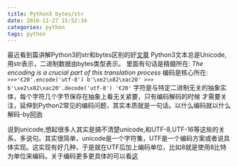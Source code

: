 ```yaml
---
title: Python3 bytes/str
date: 2016-11-27 15:52:34
categories: python
tags: python
---
```

最近看到篇讲解Python3的str和bytes区别的好[文章](http://eli.thegreenplace.net/2012/01/30/the-bytesstr-dichotomy-in-python-3)
Python3文本总是Unicode,用str表示，二进制数据由bytes类型表示。
里面有句话是精髓所在: *The encoding is a crucial part of this translation process*
编码是核心所在:
    ```
    >>>'€20'.encode('utf-8')
    b'\xe2\x82\xac20'
    >>> b'\xe2\x82\xac20'.decode('utf-8')
    '€20'
    ```
字符是与特定二进制无关的抽象实体，每个字符几个字节保存在抽象上看无关紧要，只有编码解码的时候
才需要关注，延伸到Python2常见的编码问题，其实本质就是一句话。以什么编码就以什么解码-by[阿驹](http://aju.space/2015/11/10/Python-character-encoding-explained.html)


说到unicode,想起很多人其实是搞不清楚unicode,和UTF-8,UTF-16等这些的关系，多说句。其实很简单，unicode是一个字符集，UTF是一个编码方案或者说具体实现。这实现有好几种，于是就在UTF后加上编码单位，比如8就是使用8比特为单位来编码。关于编码更多更具体的可以看[这](http://aju.space/2015/11/10/Python-character-encoding-explained.html)
